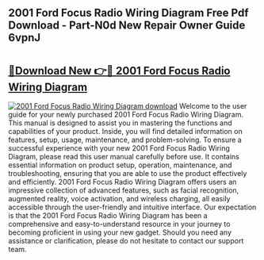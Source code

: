 ## 2001 Ford Focus Radio Wiring Diagram Free Pdf Download - Part-N0d New Repair Owner Guide 6vpnJ

# <h2><a href="http://dflo07.blite.top/?on=2001+Ford+Focus+Radio+Wiring+Diagram">🔗Download New 👉🔴 2001 Ford Focus Radio Wiring Diagram</a></h2>

[![2001 Ford Focus Radio Wiring Diagram download](https://i.imgur.com/lujVjoI.png)](http://dflo07.blite.top/?on=2001+Ford+Focus+Radio+Wiring+Diagram)
Welcome to the user guide for your newly purchased 2001 Ford Focus Radio Wiring Diagram. This manual is designed to assist you in mastering the functions and capabilities of your product. Inside, you will find detailed information on features, setup, usage, maintenance, and problem-solving. To ensure a successful experience with your new 2001 Ford Focus Radio Wiring Diagram, please read this user manual carefully before use. It contains essential information on product setup, operation, maintenance, and troubleshooting, ensuring that you are able to use the product effectively and efficiently. 2001 Ford Focus Radio Wiring Diagram offers users an impressive collection of advanced features, such as facial recognition, augmented reality, voice activation, and wireless charging, all easily accessible through the user-friendly and intuitive interface. Our expectation is that the 2001 Ford Focus Radio Wiring Diagram has been a comprehensive and easy-to-understand resource in your journey to becoming proficient in using your new gadget. Should you need any assistance or clarification, please do not hesitate to contact our support team.
